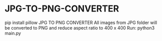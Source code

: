 # JPG-TO-PNG-CONVERTER
pip install pillow
JPG TO PNG CONVERTER
All images from JPG folder will be converted to PNG and reduce aspect ratio to 400 x 400
Run: python3 main.py
